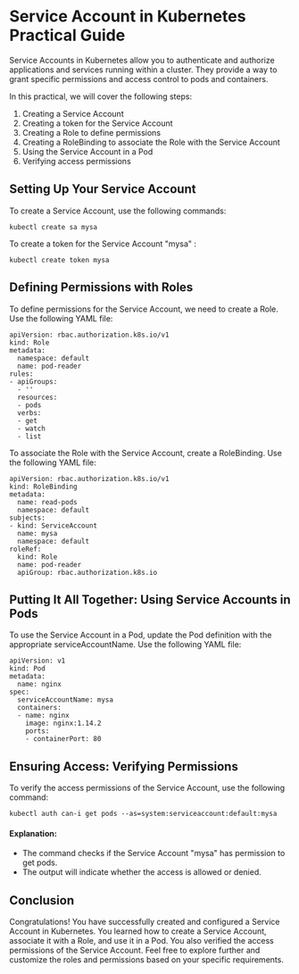 # Service Account in Kubernetes Practical Guide

Service Accounts in Kubernetes allow you to authenticate and authorize applications and services running within a cluster. They provide a way to grant specific permissions and access control to pods and containers.

In this practical, we will cover the following steps:

1. Creating a Service Account
2. Creating a token for the Service Account
3. Creating a Role to define permissions
4. Creating a RoleBinding to associate the Role with the Service Account
5. Using the Service Account in a Pod
6. Verifying access permissions

## Setting Up Your Service Account
To create a Service Account, use the following commands:
```
kubectl create sa mysa
```

To create a token for the Service Account "mysa" :
```
kubectl create token mysa
```

## Defining Permissions with Roles
To define permissions for the Service Account, we need to create a Role. Use the following YAML file:

```
apiVersion: rbac.authorization.k8s.io/v1
kind: Role
metadata:
  namespace: default
  name: pod-reader
rules:
- apiGroups:
  - ''
  resources:
  - pods
  verbs:
  - get
  - watch
  - list
```

To associate the Role with the Service Account, create a RoleBinding. Use the following YAML file:

```
apiVersion: rbac.authorization.k8s.io/v1
kind: RoleBinding
metadata:
  name: read-pods
  namespace: default
subjects:
- kind: ServiceAccount
  name: mysa
  namespace: default
roleRef:
  kind: Role
  name: pod-reader
  apiGroup: rbac.authorization.k8s.io
```

## Putting It All Together: Using Service Accounts in Pods
To use the Service Account in a Pod, update the Pod definition with the appropriate serviceAccountName. Use the following YAML file:

```
apiVersion: v1
kind: Pod
metadata:
  name: nginx
spec:
  serviceAccountName: mysa
  containers:
  - name: nginx
    image: nginx:1.14.2
    ports:
    - containerPort: 80
```

## Ensuring Access: Verifying Permissions
To verify the access permissions of the Service Account, use the following command:

```
kubectl auth can-i get pods --as=system:serviceaccount:default:mysa
```

#### Explanation:
- The command checks if the Service Account "mysa" has permission to get pods.
- The output will indicate whether the access is allowed or denied.

## Conclusion
Congratulations! You have successfully created and configured a Service Account in Kubernetes. You learned how to create a Service Account, associate it with a Role, and use it in a Pod. You also verified the access permissions of the Service Account. Feel free to explore further and customize the roles and permissions based on your specific requirements.
